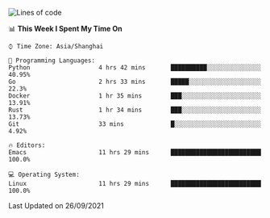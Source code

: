 <!--START_SECTION:waka-->
![Lines of code](https://img.shields.io/badge/From%20Hello%20World%20I%27ve%20Written-33856%20lines%20of%20code-blue)

📊 **This Week I Spent My Time On** 

```text
⌚︎ Time Zone: Asia/Shanghai

💬 Programming Languages: 
Python                   4 hrs 42 mins       ██████████░░░░░░░░░░░░░░░   40.95% 
Go                       2 hrs 33 mins       █████░░░░░░░░░░░░░░░░░░░░   22.3% 
Docker                   1 hr 35 mins        ███░░░░░░░░░░░░░░░░░░░░░░   13.91% 
Rust                     1 hr 34 mins        ███░░░░░░░░░░░░░░░░░░░░░░   13.73% 
Git                      33 mins             █░░░░░░░░░░░░░░░░░░░░░░░░   4.92%

🔥 Editors: 
Emacs                    11 hrs 29 mins      █████████████████████████   100.0%

💻 Operating System: 
Linux                    11 hrs 29 mins      █████████████████████████   100.0%

```


 Last Updated on 26/09/2021
<!--END_SECTION:waka-->
